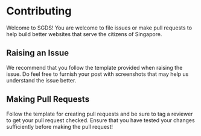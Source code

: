 # Contributing
Welcome to SGDS! You are welcome to file issues or make pull requests to help build better websites that serve the citizens of Singapore.

## Raising an Issue
We recommend that you follow the template provided when raising the issue. Do feel free to furnish your post with screenshots that may help us understand the issue better.

## Making Pull Requests
Follow the template for creating pull requests and be sure to tag a reviewer to get your pull request checked. Ensure that you have tested your changes sufficiently before making the pull request!
